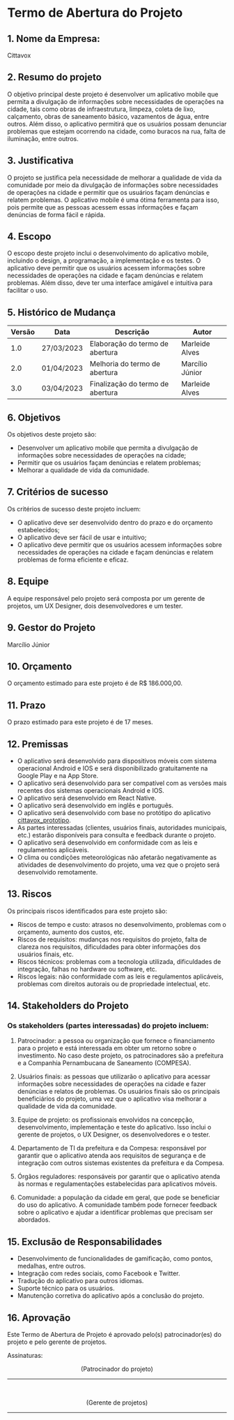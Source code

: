 # Termo de Abertura do Projeto

## 1. Nome da Empresa:
Cittavox

## 2. Resumo do projeto
   O objetivo principal deste projeto é desenvolver um aplicativo mobile que permita a divulgação de informações sobre necessidades de operações na cidade, tais como obras de infraestrutura, limpeza, coleta de lixo, calçamento, obras de saneamento básico, vazamentos de água, entre outros. Além disso, o aplicativo permitirá que os usuários possam denunciar problemas que estejam ocorrendo na cidade, como buracos na rua, falta de iluminação, entre outros.

## 3. Justificativa
   O projeto se justifica pela necessidade de melhorar a qualidade de vida da comunidade por meio da divulgação de informações sobre necessidades de operações na cidade e permitir que os usuários façam denúncias e relatem problemas. O aplicativo mobile é uma ótima ferramenta para isso, pois permite que as pessoas acessem essas informações e façam denúncias de forma fácil e rápida.

## 4. Escopo
   O escopo deste projeto inclui o desenvolvimento do aplicativo mobile, incluindo o design, a programação, a implementação e os testes. O aplicativo deve permitir que os usuários acessem informações sobre necessidades de operações na cidade e façam denúncias e relatem problemas. Além disso, deve ter uma interface amigável e intuitiva para facilitar o uso.

## 5. Histórico de Mudança
  Versão | Data | Descrição | Autor
  -------|------|-----------|------
  1.0 | 27/03/2023 | Elaboração do termo de abertura  | Marleide Alves
  2.0 | 01/04/2023 | Melhoria do termo de abertura    | Marcílio Júnior
  3.0 | 03/04/2023 | Finalização do termo de abertura | Marleide Alves
 
## 6. Objetivos
   Os objetivos deste projeto são:

   - Desenvolver um aplicativo mobile que permita a divulgação de informações sobre necessidades de operações na cidade;
   - Permitir que os usuários façam denúncias e relatem problemas;
   - Melhorar a qualidade de vida da comunidade.

## 7. Critérios de sucesso
   Os critérios de sucesso deste projeto incluem:

   - O aplicativo deve ser desenvolvido dentro do prazo e do orçamento estabelecidos;
   - O aplicativo deve ser fácil de usar e intuitivo;
   - O aplicativo deve permitir que os usuários acessem informações sobre necessidades de operações na cidade e façam denúncias e relatem problemas de forma eficiente e eficaz.

## 8. Equipe
   A equipe responsável pelo projeto será composta por um gerente de projetos, um UX Designer, dois desenvolvedores e um tester.
   
## 9. Gestor do Projeto
   Marcílio Júnior

## 10. Orçamento
   O orçamento estimado para este projeto é de R$ 186.000,00.

## 11. Prazo
   O prazo estimado para este projeto é de 17 meses.

## 12. Premissas
  - O aplicativo será desenvolvido para dispositivos móveis com sistema operacional Android e IOS e será disponibilizado gratuitamente na Google Play e na App Store.
  - O aplicativo será desenvolvido para ser compatível com as versões mais recentes dos sistemas operacionais Android e IOS.
  - O aplicativo será desenvolvido em React Native.
  - O aplicativo será desenvolvido em inglês e português.
  - O aplicativo será desenvolvido com base no protótipo do aplicativo [cittavox_prototipo](https://www.figma.com/file/3NMpNQxEhu56aNt3HoKCiB/Projeto-Web-III?node-id=0-1&t=wc9RCfV6RGpGeRJG-0).
  - As partes interessadas (clientes, usuários finais, autoridades municipais, etc.) estarão disponíveis para consulta e feedback durante o projeto.
  - O aplicativo será desenvolvido em conformidade com as leis e regulamentos aplicáveis.
  - O clima ou condições meteorológicas não afetarão negativamente as atividades de desenvolvimento do projeto, uma vez que o projeto será desenvolvido remotamente.

## 13. Riscos
   Os principais riscos identificados para este projeto são:

  - Riscos de tempo e custo: atrasos no desenvolvimento, problemas com o orçamento, aumento dos custos, etc.
  - Riscos de requisitos: mudanças nos requisitos do projeto, falta de clareza nos requisitos, dificuldades para obter informações dos usuários finais, etc.
  - Riscos técnicos: problemas com a tecnologia utilizada, dificuldades de integração, falhas no hardware ou software, etc.
  - Riscos legais: não conformidade com as leis e regulamentos aplicáveis, problemas com direitos autorais ou de propriedade intelectual, etc.

## 14. Stakeholders do Projeto

### Os stakeholders (partes interessadas) do projeto incluem:

  1. Patrocinador: a pessoa ou organização que fornece o financiamento para o projeto e está interessada em obter um retorno sobre o investimento. No caso deste projeto, os patrocinadores são a prefeitura e a Companhia Pernambucana de Saneamento (COMPESA).

  2. Usuários finais: as pessoas que utilizarão o aplicativo para acessar informações sobre necessidades de operações na cidade e fazer denúncias e relatos de problemas. Os usuários finais são os principais beneficiários do projeto, uma vez que o aplicativo visa melhorar a qualidade de vida da comunidade.

  3. Equipe de projeto: os profissionais envolvidos na concepção, desenvolvimento, implementação e teste do aplicativo. Isso inclui o gerente de projetos, o UX Designer, os desenvolvedores e o tester.

  4. Departamento de TI da prefeitura e da Compesa: responsável por garantir que o aplicativo atenda aos requisitos de segurança e de integração com outros sistemas existentes da prefeitura e da Compesa.

  5. Órgãos reguladores: responsáveis por garantir que o aplicativo atenda às normas e regulamentações estabelecidas para aplicativos móveis.

  6. Comunidade: a população da cidade em geral, que pode se beneficiar do uso do aplicativo. A comunidade também pode fornecer feedback sobre o aplicativo e ajudar a identificar problemas que precisam ser abordados.

## 15. Exclusão de Responsabilidades
  
  - Desenvolvimento de funcionalidades de gamificação, como pontos, medalhas, entre outros.
  - Integração com redes sociais, como Facebook e Twitter.
  - Tradução do aplicativo para outros idiomas.
  - Suporte técnico para os usuários.
  - Manutenção corretiva do aplicativo após a conclusão do projeto.

## 16. Aprovação
   Este Termo de Abertura de Projeto é aprovado pelo(s) patrocinador(es) do projeto e pelo gerente de projetos.

   Assinaturas:

  <p style="text-align: center;">(Patrocinador do projeto)</p> <hr><br>
  <p style="text-align: center;">(Gerente de projetos)</p> <hr>

